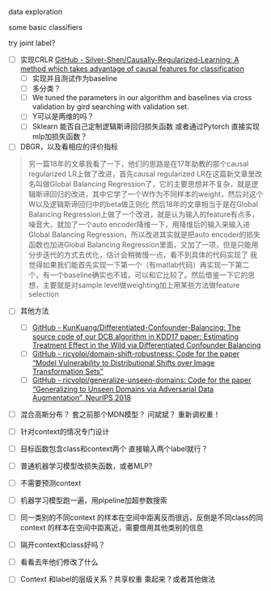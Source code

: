 data exploration

some basic classifiers

try joint label?

- [ ] 实现CRLR  [GitHub - Silver-Shen/Causally-Regularized-Learning: A method which takes advantage of causal features for classification](https://github.com/Silver-Shen/Causally-Regularized-Learning)
	- [ ] 实现并且测试作为baseline
	- [ ] 多分类？
	- [ ] We tuned the parameters in our algorithm and baselines via cross validation by gird searching with validation set.
	- [ ] Y可以是两维的吗？
	- [ ] Sklearn 能否自己定制逻辑斯谛回归损失函数  或者通过Pytorch 直接实现mlp加损失函数？ 

- [ ] DBGR，以及看相应的评价指标
> 另一篇18年的文章我看了一下，他们的思路是在17年助教的那个causal regularized LR上做了改进，首先causal regularized LR在这篇新文章里改名叫做Global Balancing Regression了，它的主要思想并不复杂，就是逻辑斯谛回归的改进，其中它学了一个W作为不同样本的weight，然后对这个W以及逻辑斯谛回归中的beta做正则化
> 然后18年的文章相当于是在Global Balancing Regression上做了一个改进，就是认为输入的feature有点多，噪音大，就加了一个auto encoder降维一下，用降维后的输入来输入进Global Balancing Regression，所以改进其实就是把auto encoder的损失函数也加进Global Balancing Regression里面，又加了一项，但是只能用分步迭代的方式去优化，估计会稍微慢一点，看不到具体的代码实现了
> 我觉得如果我们能首先实现一下第一个（有matlab代码）再实现一下第二个，有一个baseline确实也不错，可以和它比较了。然后借鉴一下它的思想，主要就是对sample level做weighting加上用某些方法做feature selection
- [ ] 其他方法
	- [ ] [GitHub - KunKuang/Differentiated-Confounder-Balancing: The source code of our DCB algorithm in KDD17 paper: Estimating Treatment Effect in the Wild via Differentiated Confounder Balancing](https://github.com/KunKuang/Differentiated-Confounder-Balancing)
	- [ ] [GitHub - ricvolpi/domain-shift-robustness: Code for the paper “Model Vulnerability to Distributional Shifts over Image Transformation Sets”](https://github.com/ricvolpi/domain-shift-robustness)
	- [ ] [GitHub - ricvolpi/generalize-unseen-domains: Code for the paper “Generalizing to Unseen Domains via Adversarial Data Augmentation”, NeurIPS 2018](https://github.com/ricvolpi/generalize-unseen-domains)
- [ ] 混合高斯分布？ 套之前那个MDN模型？ 问斌斌？ 重新调权重！
- [ ] 针对context的情况专门设计
- [ ] 目标函数包含class和context两个 直接输入两个label就行？
- [ ] 普通机器学习模型改损失函数，或者MLP?

- [ ] 不需要预测context
- [ ] 机器学习模型跑一遍，用pipeline加超参数搜索
- [ ] 同一类别的不同context 的样本在空间中距离反而很远，反倒是不同class的同context 的样本在空间中距离近，需要借用其他类别的信息
- [ ] 隔开context和class好吗？
- [ ] 看看去年他们修改了什么
- [ ] Context 和label的层级关系？共享权重  乘起来？或者其他做法
